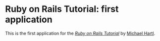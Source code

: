 #  Ruby on Rails Tutorial: first application

This is the first application for the [*Ruby on Rails Tutorial*](http://railstutorial.org/) by [Michael Hartl](http://michaelhartl.com/).
